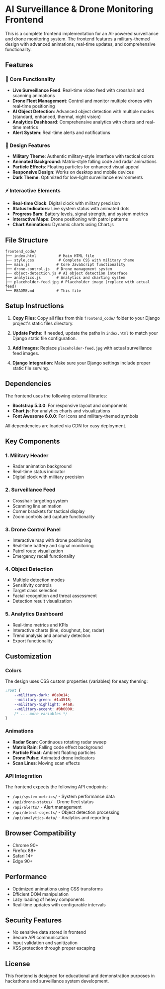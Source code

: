# AI Surveillance & Drone Monitoring Frontend

This is a complete frontend implementation for an AI-powered surveillance and drone monitoring system. The frontend features a military-themed design with advanced animations, real-time updates, and comprehensive functionality.

## Features

### 🎯 Core Functionality
- **Live Surveillance Feed**: Real-time video feed with crosshair and scanning animations
- **Drone Fleet Management**: Control and monitor multiple drones with real-time positioning
- **AI Object Detection**: Advanced object detection with multiple modes (standard, enhanced, thermal, night vision)
- **Analytics Dashboard**: Comprehensive analytics with charts and real-time metrics
- **Alert System**: Real-time alerts and notifications

### 🎨 Design Features
- **Military Theme**: Authentic military-style interface with tactical colors
- **Animated Background**: Matrix-style falling code and radar animations
- **Particle Effects**: Floating particles for enhanced visual appeal
- **Responsive Design**: Works on desktop and mobile devices
- **Dark Theme**: Optimized for low-light surveillance environments

### ⚡ Interactive Elements
- **Real-time Clock**: Digital clock with military precision
- **Status Indicators**: Live system status with animated dots
- **Progress Bars**: Battery levels, signal strength, and system metrics
- **Interactive Maps**: Drone positioning with patrol patterns
- **Chart Animations**: Dynamic charts using Chart.js

## File Structure

```
frontend_code/
├── index.html          # Main HTML file
├── style.css           # Complete CSS with military theme
├── main.js            # Core JavaScript functionality
├── drone-control.js   # Drone management system
├── object-detection.js # AI object detection interface
├── analytics.js       # Analytics and charting system
├── placeholder-feed.jpg # Placeholder image (replace with actual feed)
└── README.md          # This file
```

## Setup Instructions

1. **Copy Files**: Copy all files from this `frontend_code/` folder to your Django project's static files directory.

2. **Update Paths**: If needed, update the paths in `index.html` to match your Django static file configuration.

3. **Add Images**: Replace `placeholder-feed.jpg` with actual surveillance feed images.

4. **Django Integration**: Make sure your Django settings include proper static file serving.

## Dependencies

The frontend uses the following external libraries:
- **Bootstrap 5.3.0**: For responsive layout and components
- **Chart.js**: For analytics charts and visualizations
- **Font Awesome 6.0.0**: For icons and military-themed symbols

All dependencies are loaded via CDN for easy deployment.

## Key Components

### 1. Military Header
- Radar animation background
- Real-time status indicator
- Digital clock with military precision

### 2. Surveillance Feed
- Crosshair targeting system
- Scanning line animation
- Corner brackets for tactical display
- Zoom controls and capture functionality

### 3. Drone Control Panel
- Interactive map with drone positioning
- Real-time battery and signal monitoring
- Patrol route visualization
- Emergency recall functionality

### 4. Object Detection
- Multiple detection modes
- Sensitivity controls
- Target class selection
- Facial recognition and threat assessment
- Detection result visualization

### 5. Analytics Dashboard
- Real-time metrics and KPIs
- Interactive charts (line, doughnut, bar, radar)
- Trend analysis and anomaly detection
- Export functionality

## Customization

### Colors
The design uses CSS custom properties (variables) for easy theming:
```css
:root {
    --military-dark: #0a0e14;
    --military-green: #1a3518;
    --military-highlight: #4a8;
    --military-accent: #8b0000;
    /* ... more variables */
}
```

### Animations
- **Radar Scan**: Continuous rotating radar sweep
- **Matrix Rain**: Falling code effect background
- **Particle Float**: Ambient floating particles
- **Drone Pulse**: Animated drone indicators
- **Scan Lines**: Moving scan effects

### API Integration
The frontend expects the following API endpoints:
- `/api/system-metrics/` - System performance data
- `/api/drone-status/` - Drone fleet status
- `/api/alerts/` - Alert management
- `/api/detect-objects/` - Object detection processing
- `/api/analytics-data/` - Analytics and reporting

## Browser Compatibility

- Chrome 90+
- Firefox 88+
- Safari 14+
- Edge 90+

## Performance

- Optimized animations using CSS transforms
- Efficient DOM manipulation
- Lazy loading of heavy components
- Real-time updates with configurable intervals

## Security Features

- No sensitive data stored in frontend
- Secure API communication
- Input validation and sanitization
- XSS protection through proper escaping

## License

This frontend is designed for educational and demonstration purposes in hackathons and surveillance system development.
